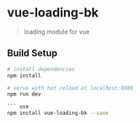# vue-loading-bk

> loading module for vue

## Build Setup

``` bash
# install dependencies
npm install

# serve with hot reload at localhost:8080
npm run dev

``` use
npm install vue-loading-bk --save